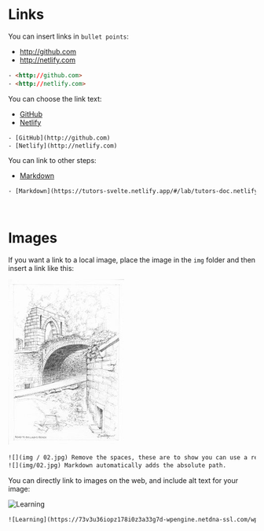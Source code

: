 # Links

You can insert links in `bullet points`:

- <http://github.com>
- <http://netlify.com>

~~~html
- <http://github.com>
- <http://netlify.com>
~~~

You can choose the link text:

- [GitHub](http://github.com)
- [Netlify](http://netlify.com)

~~~
- [GitHub](http://github.com)
- [Netlify](http://netlify.com)
~~~

You can link to other steps:

- [Markdown](https://tutors-svelte.netlify.app/#/lab/tutors-doc.netlify.app/topic-02/unit-1/book-a/Markdown)

~~~html
- [Markdown](https://tutors-svelte.netlify.app/#/lab/tutors-doc.netlify.app/topic-02/unit-1/book-a/Markdown)
~~~

<br />

# Images

If you want a link to a local image, place the image in the `img` folder and then insert a link like this:

![](img/02.jpg)

~~~html
![](img / 02.jpg) Remove the spaces, these are to show you can use a relative path.
![](img/02.jpg) Markdown automatically adds the absolute path.
~~~

You can directly link to images on the web, and include alt text for your image:

![Learning](https://73v3u36iopz178i0z3a33g7d-wpengine.netdna-ssl.com/wp-content/uploads/2018/10/learning-experience-matters-498x500.jpg)


~~~html
![Learning](https://73v3u36iopz178i0z3a33g7d-wpengine.netdna-ssl.com/wp-content/uploads/2018/10/learning-experience-matters-498x500.jpg)
~~~
<br />
